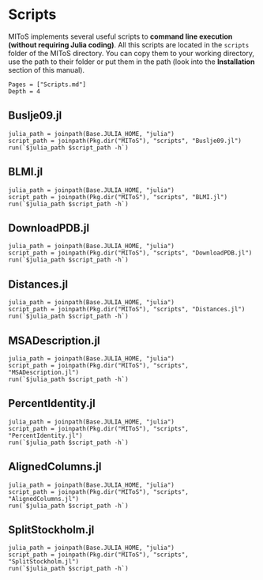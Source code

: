 # Scripts

MIToS implements several useful scripts to **command line execution
(without requiring Julia coding)**. All this scripts are located in the `scripts` folder
of the MIToS directory. You can copy them to your working directory, use the path to
their folder or put them in the path
(look into the **Installation** section of this manual).  

```@contents
Pages = ["Scripts.md"]
Depth = 4
```  

## Buslje09.jl

```@repl
julia_path = joinpath(Base.JULIA_HOME, "julia")
script_path = joinpath(Pkg.dir("MIToS"), "scripts", "Buslje09.jl")
run(`$julia_path $script_path -h`)
```  

## BLMI.jl

```@repl
julia_path = joinpath(Base.JULIA_HOME, "julia")
script_path = joinpath(Pkg.dir("MIToS"), "scripts", "BLMI.jl")
run(`$julia_path $script_path -h`)
```  

## DownloadPDB.jl

```@repl
julia_path = joinpath(Base.JULIA_HOME, "julia")
script_path = joinpath(Pkg.dir("MIToS"), "scripts", "DownloadPDB.jl")
run(`$julia_path $script_path -h`)
```  

## Distances.jl

```@repl
julia_path = joinpath(Base.JULIA_HOME, "julia")
script_path = joinpath(Pkg.dir("MIToS"), "scripts", "Distances.jl")
run(`$julia_path $script_path -h`)
```  

## MSADescription.jl

```@repl
julia_path = joinpath(Base.JULIA_HOME, "julia")
script_path = joinpath(Pkg.dir("MIToS"), "scripts", "MSADescription.jl")
run(`$julia_path $script_path -h`)
```  

## PercentIdentity.jl

```@repl
julia_path = joinpath(Base.JULIA_HOME, "julia")
script_path = joinpath(Pkg.dir("MIToS"), "scripts", "PercentIdentity.jl")
run(`$julia_path $script_path -h`)
```  

## AlignedColumns.jl

```@repl
julia_path = joinpath(Base.JULIA_HOME, "julia")
script_path = joinpath(Pkg.dir("MIToS"), "scripts", "AlignedColumns.jl")
run(`$julia_path $script_path -h`)
```  

## SplitStockholm.jl

```@repl
julia_path = joinpath(Base.JULIA_HOME, "julia")
script_path = joinpath(Pkg.dir("MIToS"), "scripts", "SplitStockholm.jl")
run(`$julia_path $script_path -h`)
```  
